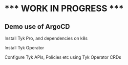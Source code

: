 # *** WORK IN PROGRESS ***

## Demo use of ArgoCD

Install Tyk Pro, and dependencies on k8s

Install Tyk Operator

Configure Tyk APIs, Policies etc using Tyk Operator CRDs
